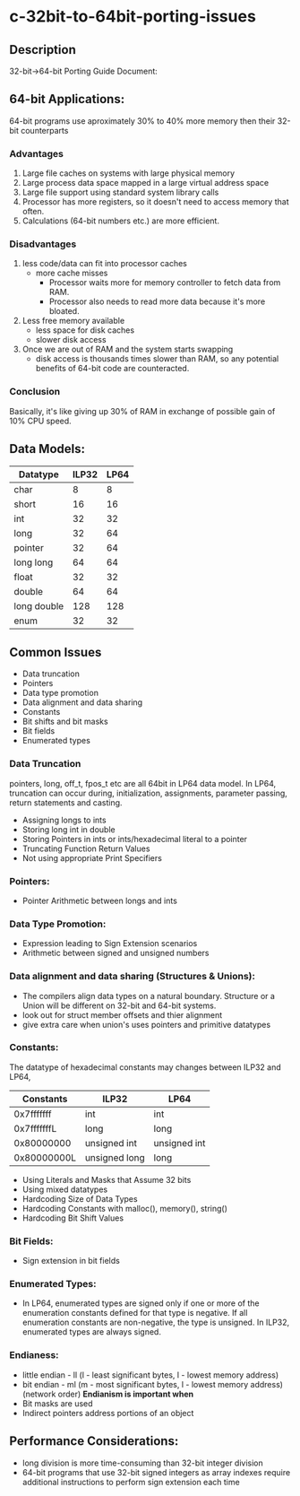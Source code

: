 # c-32bit-to-64bit-porting-issues

## Description
32-bit->64-bit Porting Guide Document:

## 64-bit Applications:
64-bit programs use aproximately 30% to 40% more memory then their 32-bit counterparts
### Advantages
1. Large file caches on systems with large physical memory
2. Large process data space mapped in a large virtual address space
3. Large file support using standard system library calls
4. Processor has more registers, so it doesn't need to access memory that often.
5. Calculations (64-bit numbers etc.) are more efficient.

### Disadvantages
1. less code/data can fit into processor caches
    * more cache misses
        * Processor waits more for memory controller to fetch data from RAM.
		* Processor also needs to read more data because it's more bloated.
2. Less free memory available
    * less space for disk caches
    * slower disk access
3. Once we are out of RAM and the system starts swapping
    * disk access is thousands times slower than RAM, so any potential benefits of 64-bit code are counteracted.
### Conclusion
Basically, it's like giving up 30% of RAM in exchange of possible gain of 10% CPU speed.

## Data Models:
|Datatype    |  ILP32  |   LP64  |
|------------|---------|---------|
|char        |  8      |   8     |
|short       |  16     |   16    |
|int         |  32     |   32    |
|long        |  32     |   64    |
|pointer     |  32     |   64    |
|long long   |  64     |   64    | 
|float       |  32     |   32    |
|double      |  64     |   64    |
|long double |  128    |   128   |
|enum        |  32     |   32    |

## Common Issues
* Data truncation
* Pointers
* Data type promotion
* Data alignment and data sharing
* Constants
* Bit shifts and bit masks
* Bit fields
* Enumerated types

### Data Truncation
pointers, long, off_t, fpos_t etc are all 64bit in LP64 data model.
In LP64, truncation can occur during, initialization, assignments, parameter passing, return statements and casting.

* Assigning longs to ints
* Storing long int in double
* Storing Pointers in ints or ints/hexadecimal literal to a pointer
* Truncating Function Return Values
* Not using appropriate Print Specifiers
### Pointers:
* Pointer Arithmetic between longs and ints
### Data Type Promotion:
* Expression leading to Sign Extension scenarios
* Arithmetic between signed and unsigned numbers
### Data alignment and data sharing (Structures & Unions):
* The compilers align data types on a natural boundary.
  Structure or a Union will be different on 32-bit and 64-bit systems.
* look out for struct member offsets and thier alignment
* give extra care when union's uses pointers and primitive datatypes

### Constants:
The datatype of hexadecimal constants may changes between ILP32 and LP64,

| Constants   | ILP32         | LP64         |
|-------------|---------------|--------------|
| 0x7fffffff  | int           | int          |
| 0x7fffffffL | long          | long         |
| 0x80000000  | unsigned int  | unsigned int |
| 0x80000000L | unsigned long | long         |

* Using Literals and Masks that Assume 32 bits
* Using mixed datatypes
* Hardcoding Size of Data Types
* Hardcoding Constants with malloc(), memory(), string()
* Hardcoding Bit Shift Values

### Bit Fields:
* Sign extension in bit fields

### Enumerated Types:
* In LP64, enumerated types are signed only if one or more of the
  enumeration constants defined for that type is negative. If all
  enumeration constants are non-negative, the type is unsigned. In ILP32,
  enumerated types are always signed.

### Endianess:
* little endian - ll (l - least significant bytes, l - lowest memory address)
* bit endian    - ml (m - most significant bytes, l - lowest memory address) (network order)
**Endianism is important when**
* Bit masks are used
* Indirect pointers address portions of an object
## Performance Considerations:
* long division is more time-consuming than 32-bit integer division
* 64-bit programs that use 32-bit signed integers as array indexes
  require additional instructions to perform sign extension each time
